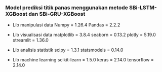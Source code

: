 ### Model prediksi titik panas menggunakan metode SBi-LSTM-XGBoost dan SBi-GRU-XGBoost

- Lib manipulasi data
Numpy         = 1.26.4
Pandas        = 2.2.2

- Lib visualisasi data
matplotlib    = 3.8.4
seaborn       = 0.13.2
plotly        = 5.19.0
streamlit     = 1.36.0

- Lib analisis statistik
scipy         = 1.3.1
statsmodels   = 0.14.0

- Lib machine learning
scikit-learn  = 1.5.0
keras         = 2.14.0
tensorflow    = 2.14.0